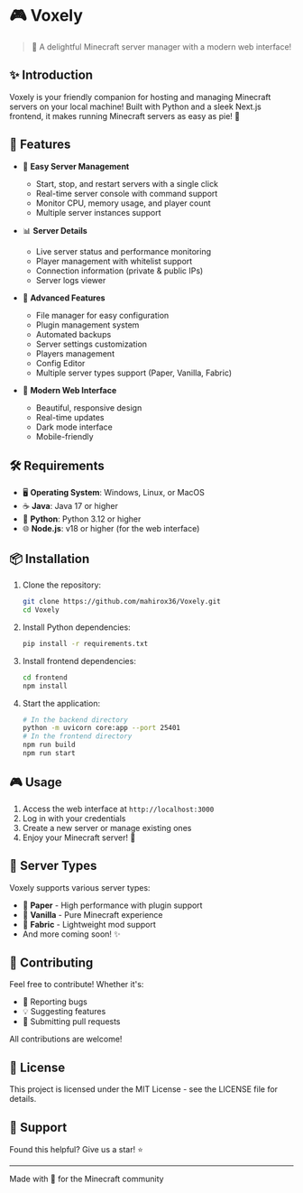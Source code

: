 # 🎮 Voxely

> 🌟 A delightful Minecraft server manager with a modern web interface!

## ✨ Introduction

Voxely is your friendly companion for hosting and managing Minecraft servers on your local machine! Built with Python and a sleek Next.js frontend, it makes running Minecraft servers as easy as pie! 🥧

## 🚀 Features

- 🎯 **Easy Server Management**

  - Start, stop, and restart servers with a single click
  - Real-time server console with command support
  - Monitor CPU, memory usage, and player count
  - Multiple server instances support

- 📊 **Server Details**

  - Live server status and performance monitoring
  - Player management with whitelist support
  - Connection information (private & public IPs)
  - Server logs viewer

- 🔧 **Advanced Features**

  - File manager for easy configuration
  - Plugin management system
  - Automated backups
  - Server settings customization
  - Players management
  - Config Editor
  - Multiple server types support (Paper, Vanilla, Fabric)

- 🎨 **Modern Web Interface**
  - Beautiful, responsive design
  - Real-time updates
  - Dark mode interface
  - Mobile-friendly

## 🛠️ Requirements

- 🖥️ **Operating System**: Windows, Linux, or MacOS
- ☕ **Java**: Java 17 or higher
- 🐍 **Python**: Python 3.12 or higher
- 🌐 **Node.js**: v18 or higher (for the web interface)

## 📦 Installation

1. Clone the repository:

   ```bash
   git clone https://github.com/mahirox36/Voxely.git
   cd Voxely
   ```

2. Install Python dependencies:

   ```bash
   pip install -r requirements.txt
   ```

3. Install frontend dependencies:

   ```bash
   cd frontend
   npm install
   ```

4. Start the application:

   ```bash
   # In the backend directory
   python -m uvicorn core:app --port 25401
   # In the frontend directory
   npm run build
   npm run start
   ```

## 🎮 Usage

1. Access the web interface at `http://localhost:3000`
2. Log in with your credentials
3. Create a new server or manage existing ones
4. Enjoy your Minecraft server! 🎉

## 🌈 Server Types

Voxely supports various server types:

- 📜 **Paper** - High performance with plugin support
- 🎲 **Vanilla** - Pure Minecraft experience
- 🧶 **Fabric** - Lightweight mod support
- And more coming soon! ✨

## 🤝 Contributing

Feel free to contribute! Whether it's:

- 🐛 Reporting bugs
- 💡 Suggesting features
- 🔧 Submitting pull requests

All contributions are welcome!

## 📝 License

This project is licensed under the MIT License - see the LICENSE file for details.

## 💖 Support

Found this helpful? Give us a star! ⭐

---

Made with 💝 for the Minecraft community
